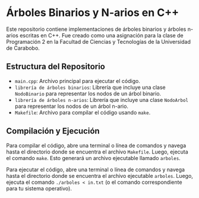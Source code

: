 # Árboles Binarios y N-arios en C++

Este repositorio contiene implementaciones de árboles binarios y árboles n-arios escritas en C++. Fue creado como una asignación para la clase de Programación 2 en la Facultad de Ciencias y Tecnologías de la Universidad de Carabobo.

## Estructura del Repositorio

- `main.cpp`: Archivo principal para ejecutar el código.
- `librería de árboles binarios`: Librería que incluye una clase `NodoBinario` para representar los nodos de un árbol binario.
- `librería de árboles n-arios`: Librería que incluye una clase `NodoArbol` para representar los nodos de un árbol n-ario.
- `Makefile`: Archivo para compilar el código usando `make`.

## Compilación y Ejecución

Para compilar el código, abre una terminal o línea de comandos y navega hasta el directorio donde se encuentra el archivo `Makefile`. Luego, ejecuta el comando `make`. Esto generará un archivo ejecutable llamado `arboles`.

Para ejecutar el código, abre una terminal o línea de comandos y navega hasta el directorio donde se encuentra el archivo ejecutable `arboles`. Luego, ejecuta el comando `./arboles < in.txt` (o el comando correspondiente para tu sistema operativo).


